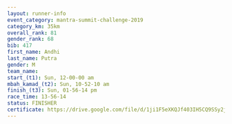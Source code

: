 ```yaml
---
layout: runner-info 
event_category: mantra-summit-challenge-2019 
category_km: 35km 
overall_rank: 81
gender_rank: 68
bib: 417
first_name: Andhi
last_name: Putra
gender: M
team_name: 
start_(t1): Sun, 12-00-00 am
mbah_kamad_(t2): Sun, 10-52-10 am
finish_(t3): Sun, 01-56-14 pm
race_time: 13-56-14
status: FINISHER
certificate: https://drive.google.com/file/d/1ji1F5eXKQJf403IH5CQ9SSy2jqC8sv-i/view?usp=sharing
---
```

